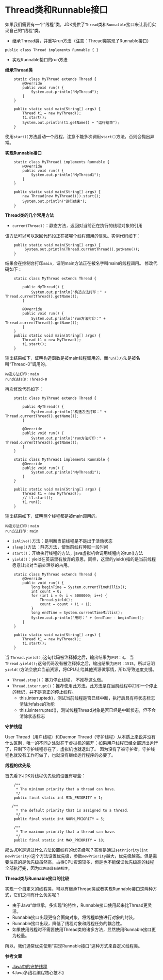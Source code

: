 # Thread类和Runnable接口

如果我们需要有一个“线程”类，JDK提供了`Thread`类和`Runnalble`接口来让我们实现自己的“线程”类。

* 继承Thread类，并重写run方法（注意：Thread类实现了Runnable接口）

```text
public class Thread implements Runnable { }
```

* 实现Runnable接口的run方法

**继承Thread类**

```text
    static class MyThread extends Thread {
        @Override
        public void run() {
            System.out.println("MyThread");
        }
    }

    public static void main(String[] args) {
        Thread t1 = new MyThread();
        t1.start();
        System.out.println(t1.getName() + "运行结束");
    }
```

使用`start()`方法启动一个线程，注意不能多次调用`start()`方法，否则会抛出异常。

**实现Runnable接口**

```text
    static class MyThread1 implements Runnable {
        @Override
        public void run() {
            System.out.println("MyThread1");
        }
    }

    public static void main(String[] args) {
        new Thread(new MyThread1()).start();
        System.out.println("运行结束");
    }
```

**Thread类的几个常用方法**

* `currentThread()`：静态方法，返回对当前正在执行的线程对象的引用

该方法可以可以返回代码段正在被哪个线程调用的信息。实例代码如下：

```text
    public static void main(String[] args) {
         System.out.println(Thread.currentThread().getName());
    }
```

结果会在控制台打印`main`，证明main方法正在被名字叫main的线程调用。 修改代码如下：

```text
    static class MyThread extends Thread {

        public MyThread() {
            System.out.println("构造方法打印：" + Thread.currentThread().getName());
        }

        @Override
        public void run() {
            System.out.println("run方法打印：" + Thread.currentThread().getName());
        }
    }
    public static void main(String[] args) {
        Thread t1 = new MyThread();
        t1.start();
    }
```

输出结果如下，证明构造函数是被main线程调用的，而`run()`方法是被名叫“Thread-0”调用的。

```text
构造方法打印：main
run方法打印：Thread-0
```

再次修改代码如下：

```text
    static class MyThread extends Thread {

        public MyThread() {
            System.out.println("构造方法打印：" + Thread.currentThread().getName());
        }

        @Override
        public void run() {
            System.out.println("run方法打印：" + Thread.currentThread().getName());
        }
    }

    static class MyThread1 implements Runnable {
        @Override
        public void run() {
            System.out.println("MyThread1");
        }
    }

    public static void main(String[] args) {
        Thread t1 = new MyThread();
        // t1.start();
        t1.run();
    }
```

输出结果如下，证明两个线程都是被main调用的。

```text
构造方法打印：main
run方法打印：main
```

* `isAlive()`方法：是判断当前线程是不是出于活动状态
* `sleep()`方法：静态方法，使当前线程睡眠一段时间
* `start()`：开始执行线程的方法，java虚拟机会调用线程内的run\(\)方法
* `yield()`：yield在英语里有放弃的意思，同样，这里的yield\(\)指的是当前线程愿意让出对当前处理器的占用。

```text
    static class MyThread extends Thread {
        @Override
        public void run() {
            long beginTime = System.currentTimeMillis();
            int count = 0;
            for (int i = 0; i < 5000000; i++) {
                Thread.yield();
                count = count + (i + 1);
            }
            long endTime = System.currentTimeMillis();
            System.out.println("用时：" + (endTime - beginTime));
        }
    }

    public static void main(String[] args) {
        Thread t1 = new MyThread();
        t1.start();
    }
```

当 `Thread.yield();`这句代码被注释掉之后，输出结果为`用时：4`。 当`Thread.yield();`这句代码没有被注释掉之后，输出结果为`用时：1515`。所以证明`yield()`方法会放弃当前资源，将CPU让给其他资源做事情，所以导致速度变慢。

* `Thread.stop()`：暴力停止线程， 不推荐这么做。
* `Thread.interrupt()`：推荐使用此方法。此方法是在当前线程中打印一个停止的标记，并不是真正的停止线程。
  * this.interrupted\(\)，测试当前线程是否已经中断，执行后具有将状态标志清除为false的功能
  * this.isInterrupted\(\)，测试线程Thread对象是否已经是中断状态，但不会清除状态标志

**守护线程**

User Thread（用户线程）和Daemon Thread（守护线程）从本质上来说并没有什么区别，唯一的不同之处就在于虚拟机的离开：如果用户线程已经全部退出运行了，只剩下守护线程存在了，虚拟机也就退出了。 因为没有了被守护者，守护线程也就没有工作可做了，也就没有继续运行程序的必要了。

**线程的优先级**

首先看下JDK对线程优先级的设置有哪些：

```text
    /**
     * The minimum priority that a thread can have.
     */
    public final static int MIN_PRIORITY = 1;

   /**
     * The default priority that is assigned to a thread.
     */
    public final static int NORM_PRIORITY = 5;

    /**
     * The maximum priority that a thread can have.
     */
    public final static int MAX_PRIORITY = 10;
```

那么JDK是通过什么方法设置线程的优先级呢？答案是通过`setPriority(int newPriority)`这个方法设置优先级，参数`newPriority`越大，优先级越高。但是需要注意的是优先级虽然高，占得CPU资源较多，但是也不能保证优先级高的线程全部执行完，因为`优先级具有随机性`。

**Thread类与Runnable接口的比较**

实现一个自定义的线程类，可以有继承Thread类或者实现Runnable接口这两种方式，它们之间有什么优劣呢？

* 由于Java“单继承，多实现”的特性，Runnable接口使用起来比Thread更灵活。
* Runnable接口出现更符合面向对象，将线程单独进行对象的封装。
* Runnable接口出现，降低了线程对象和线程任务的耦合性。
* 如果使用线程时不需要使用Thread类的诸多方法，显然使用Runnable接口更为轻量。

所以，我们通常优先使用“实现Runnable接口”这种方式来自定义线程类。

**参考文章**

* [Java中的守护线程](https://www.cnblogs.com/yanggb/p/11702843.html)
* 《Java多线程编程核心技术》

